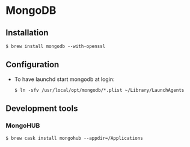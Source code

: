 # MongoDB

## Installation

```ShellSession
$ brew install mongodb --with-openssl
```

## Configuration

* To have launchd start mongodb at login:
  
  ```ShellSession
  $ ln -sfv /usr/local/opt/mongodb/*.plist ~/Library/LaunchAgents
  ```

## Development tools

### MongoHUB

```ShellSession
$ brew cask install mongohub --appdir=/Applications
```
